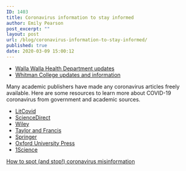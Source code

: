 ```yaml
---
ID: 1403
title: Coronavirus information to stay informed
author: Emily Pearson
post_excerpt: ""
layout: post
url: /blog/coronavirus-information-to-stay-informed/
published: true
date: 2020-03-09 15:00:12
---
```

<!-- wp:list -->
<ul><li><a href="https://www.co.walla-walla.wa.us/government/health_department/index.php">Walla Walla Health Department updates</a> </li><li><a href="https://www.whitman.edu/health-center/coronavirus-information">Whitman College updates and information</a> </li></ul>
<!-- /wp:list -->

<!-- wp:paragraph -->
<p>Many academic publishers have made any coronavirus articles freely available. Here are some resources to learn more about COVID-19 coronavirus from government and academic sources. </p>
<!-- /wp:paragraph -->

<!-- wp:list -->
<ul><li><a href="https://t.co/QKEUiWLV0M?amp=1">LitCovid</a></li><li><a href="https://t.co/2eUJZe9vaK?amp=1">ScienceDirect</a></li><li><a href="https://t.co/ebInMaKGPs?amp=1">Wiley</a></li><li><a href="https://t.co/jM6JFlRPr4?amp=1">Taylor and Francis</a></li><li><a href="https://t.co/LECVwyUyiR?amp=1">Springer</a></li><li><a href="https://t.co/1L8iQj1XVj?amp=1">Oxford University Press</a></li><li><a href="https://coronavirus.1science.com/search">1Science</a></li></ul>
<!-- /wp:list -->

<!-- wp:paragraph -->
<p><a href="https://onezero.medium.com/the-simplest-way-to-spot-coronavirus-misinformation-on-social-media-4b7995448071">How to spot (and stop!) coronavirus misinformation</a></p>
<!-- /wp:paragraph -->